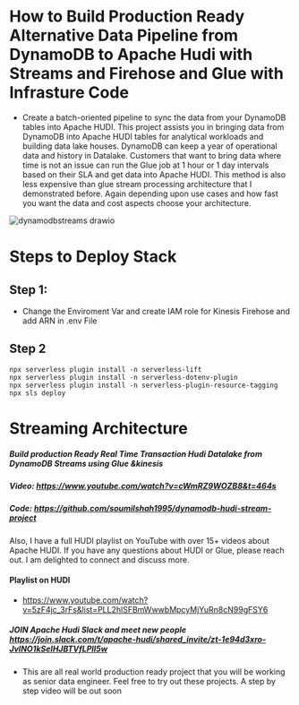 # How to Build Production Ready Alternative Data Pipeline from DynamoDB to Apache Hudi with Streams and Firehose and Glue with Infrasture Code
* Create a batch-oriented pipeline to sync the data from your DynamoDB tables into Apache HUDI. This project assists you in bringing data from DynamoDB into Apache HUDI tables for analytical workloads and building data lake houses. DynamoDB can keep a year of operational data and history in Datalake. Customers that want to bring data where time is not an issue can run the Glue job at 1 hour or 1 day intervals based on their SLA and get data into Apache HUDI. This method is also less expensive than glue stream processing architecture that I demonstrated before. Again depending upon use cases and how fast you want the data and cost aspects choose your architecture.


![dynamodbstreams drawio](https://user-images.githubusercontent.com/39345855/208463603-7b93a4d5-1037-47fd-83c7-9d59e3a02c4a.png)


# Steps to Deploy Stack 
## Step 1:
* Change the Enviroment Var and create IAM role for Kinesis Firehose and add ARN in .env File 

## Step 2
```
npx serverless plugin install -n serverless-lift
npx serverless plugin install -n serverless-dotenv-plugin
npx serverless plugin install -n serverless-plugin-resource-tagging
npx sls deploy
```

# Streaming Architecture 
##### Build production Ready Real Time Transaction Hudi Datalake from DynamoDB Streams using Glue &kinesis
##### Video: https://www.youtube.com/watch?v=cWmRZ9WOZB8&t=464s
##### Code: https://github.com/soumilshah1995/dynamodb-hudi-stream-project


Also, I have a full HUDI playlist on YouTube with over 15+ videos about Apache HUDI. If you have any questions about HUDI or Glue, please reach out. I am delighted to connect and discuss more.

#### Playlist on HUDI 
* https://www.youtube.com/watch?v=5zF4jc_3rFs&list=PLL2hlSFBmWwwbMpcyMjYuRn8cN99gFSY6



##### JOIN Apache Hudi Slack and meet new people  https://join.slack.com/t/apache-hudi/shared_invite/zt-1e94d3xro-JvlNO1kSeIHJBTVfLPlI5w

* This are all real world production ready project that you will be working as senior data engineer. Feel free to try out these projects. A step by step video will be out soon 




